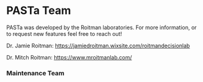 # PASTa Team
PASTa was developed by the Roitman laboratories. For more information, or to request new features feel free to reach out!



Dr. Jamie Roitman: https://jamiedroitman.wixsite.com/roitmandecisionlab


Dr. Mitch Roitman: https://www.mroitmanlab.com/


### Maintenance Team


